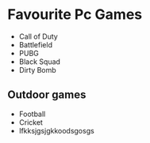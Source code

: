 # Favourite Pc Games
- Call of Duty
- Battlefield
- PUBG
- Black Squad
- Dirty Bomb

## Outdoor games
- Football
- Cricket
- lfkksjgsjgkkoodsgosgs

